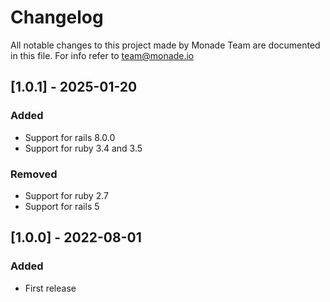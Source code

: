 # Changelog
All notable changes to this project made by Monade Team are documented in this file. For info refer to team@monade.io


## [1.0.1] - 2025-01-20
### Added
- Support for rails 8.0.0
- Support for ruby 3.4 and 3.5

### Removed
- Support for ruby 2.7
- Support for rails 5

## [1.0.0] - 2022-08-01
### Added
- First release
